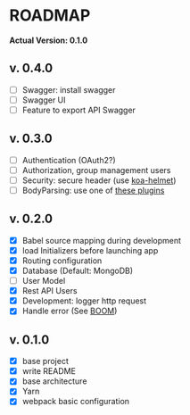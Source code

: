 # ROADMAP

__Actual Version: 0.1.0__

## v. 0.4.0
- [ ] Swagger: install swagger
- [ ] Swagger UI
- [ ] Feature to export API Swagger

## v. 0.3.0
- [ ] Authentication (OAuth2?)
- [ ] Authorization, group management users
- [ ] Security: secure header (use [koa-helmet](https://github.com/venables/koa-helmet))
- [ ] BodyParsing: use one of [these plugins](https://github.com/koajs/koa/wiki#body-parsing)

## v. 0.2.0
- [x] Babel source mapping during development
- [x] load Initializers before launching app
- [x] Routing configuration
- [x] Database (Default: MongoDB)
- [ ] User Model
- [x] Rest API Users
- [x] Development: logger http request
- [x] Handle error (See [BOOM](https://github.com/hapijs/boom))

## v. 0.1.0
- [x] base project
- [x] write README
- [x] base architecture
- [x] Yarn
- [x] webpack basic configuration
